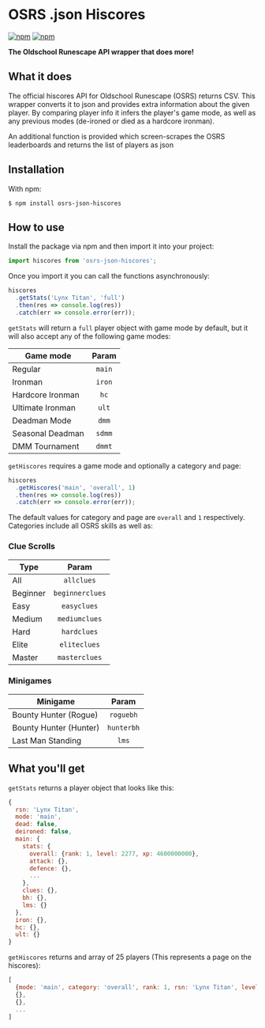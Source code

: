 # OSRS .json Hiscores

[![npm](https://img.shields.io/npm/v/osrs-json-hiscores.svg?style=flat-square)](https://www.npmjs.com/package/osrs-json-hiscores)
[![npm](https://img.shields.io/npm/dm/osrs-json-hiscores.svg?style=flat-square)](https://npm-stat.com/charts.html?package=osrs-json-hiscores)

**The Oldschool Runescape API wrapper that does more!**

## What it does

The official hiscores API for Oldschool Runescape (OSRS) returns CSV.
This wrapper converts it to json and provides extra information about the given player. By comparing player info it infers the player's game mode, as well as any previous modes (de-ironed or died as a hardcore ironman).

An additional function is provided which screen-scrapes the OSRS leaderboards and returns the list of players as json

## Installation

With npm:

```
$ npm install osrs-json-hiscores
```

## How to use

Install the package via npm and then import it into your project:

```javascript
import hiscores from 'osrs-json-hiscores';
```

Once you import it you can call the functions asynchronously:

```javascript
hiscores
  .getStats('Lynx Titan', 'full')
  .then(res => console.log(res))
  .catch(err => console.error(err));
```

`getStats` will return a `full` player object with game mode by default, but it will also accept any of the following game modes:

| Game mode        | Param  |
| ---------------- | :----: |
| Regular          | `main` |
| Ironman          | `iron` |
| Hardcore Ironman |  `hc`  |
| Ultimate Ironman | `ult`  |
| Deadman Mode     | `dmm`  |
| Seasonal Deadman | `sdmm` |
| DMM Tournament   | `dmmt` |

`getHiscores` requires a game mode and optionally a category and page:

```javascript
hiscores
  .getHiscores('main', 'overall', 1)
  .then(res => console.log(res))
  .catch(err => console.error(err));
```

The default values for category and page are `overall` and `1` respectively.
Categories include all OSRS skills as well as:

### Clue Scrolls

| Type     |      Param      |
| -------- | :-------------: |
| All      |   `allclues`    |
| Beginner | `beginnerclues` |
| Easy     |   `easyclues`   |
| Medium   |  `mediumclues`  |
| Hard     |   `hardclues`   |
| Elite    |  `eliteclues`   |
| Master   |  `masterclues`  |

### Minigames

| Minigame               |   Param    |
| ---------------------- | :--------: |
| Bounty Hunter (Rogue)  | `roguebh`  |
| Bounty Hunter (Hunter) | `hunterbh` |
| Last Man Standing      |   `lms`    |

## What you'll get

`getStats` returns a player object that looks like this:

```javascript
{
  rsn: 'Lynx Titan',
  mode: 'main',
  dead: false,
  deironed: false,
  main: {
    stats: {
      overall: {rank: 1, level: 2277, xp: 4600000000},
      attack: {},
      defence: {},
      ...
    },
    clues: {},
    bh: {},
    lms: {}
  },
  iron: {},
  hc: {},
  ult: {}
}
```

`getHiscores` returns and array of 25 players (This represents a page on the hiscores):

```javascript
[
  {mode: 'main', category: 'overall', rank: 1, rsn: 'Lynx Titan', level: 2277, xp: 4600000000},
  {},
  {},
  ...
]
```
